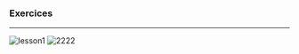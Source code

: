 ### Exercices
---
![lesson1](https://github.com/JeffKirui/html-css-learningcourse-2023/assets/64260549/b1729ca8-791e-4683-a242-a2eb1e1089c2)
![2222](https://github.com/JeffKirui/html-css-learningcourse-2023/assets/64260549/9273599b-5a4a-4615-b44e-2a3052881770)
